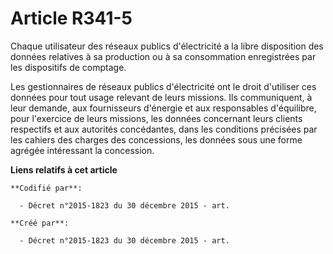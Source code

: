 # Article R341-5

Chaque utilisateur des réseaux publics d'électricité a la libre disposition des données relatives à sa production ou à sa
consommation enregistrées par les dispositifs de comptage.

Les gestionnaires de réseaux publics d'électricité ont le droit d'utiliser ces données pour tout usage relevant de leurs
missions. Ils communiquent, à leur demande, aux fournisseurs d'énergie et aux responsables d'équilibre, pour l'exercice de
leurs missions, les données concernant leurs clients respectifs et aux autorités concédantes, dans les conditions précisées
par les cahiers des charges des concessions, les données sous une forme agrégée intéressant la concession.

**Liens relatifs à cet article**

	**Codifié par**:

	  - Décret n°2015-1823 du 30 décembre 2015 - art.

	**Créé par**:

	  - Décret n°2015-1823 du 30 décembre 2015 - art.
